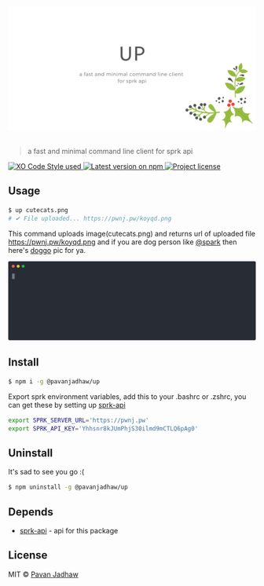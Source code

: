 <div align="center">
	<div>
		<img src=".hero.png" alt="up">
	</div>
	<br>
</div>

> a fast and minimal command line client for sprk api

<p align="left">
	<!-- Code Style - XO-Prettier -->
  <a href="https://github.com/xojs/xo">
    <img src="https://img.shields.io/badge/code_style-XO+Prettier-5ed9c7.svg" alt="XO Code Style used"/>
  </a>
	<!-- Version - npm -->
	<a href="https://www.npmjs.com/package/@pavanjadhaw/up">
    <img src="https://img.shields.io/npm/v/@pavanjadhaw/up.svg" alt="Latest version on npm" />
  </a>
	<!-- License - MIT -->
  <a href="https://github.com/pavanjadhaw/up/blob/master/license">
    <img src="https://img.shields.io/github/license/pavanjadhaw/up.svg" alt="Project license" />
  </a>
</p>

## Usage

```sh
$ up cutecats.png
# ✔ File uploaded... https://pwnj.pw/koyqd.png
```

This command uploads image(cutecats.png) and returns url of uploaded file https://pwnj.pw/koyqd.png
and if you are dog person like [@spark](https://github.com/Sparkenstein) then here's [doggo](https://pwnj.pw/sijye.jpg) pic for ya.

<p align="center">
  <img src="./demo.svg">
</p>

## Install

```sh
$ npm i -g @pavanjadhaw/up
```

Export sprk environment variables, add this to your .bashrc or .zshrc,
you can get these by setting up [sprk-api](https://github.com/Sparkenstein/sprk)

```sh
export SPRK_SERVER_URL='https://pwnj.pw'
export SPRK_API_KEY='Yhhsnr8kJUmPhjS30ilmd9mCTLQ6pAg0'
```

## Uninstall

It's sad to see you go :(

```sh
$ npm uninstall -g @pavanjadhaw/up
```

## Depends

- [sprk-api](https://github.com/Sparkenstein/sprk) - api for this package

## License

MIT © [Pavan Jadhaw](https://pavanjadhaw.me)
